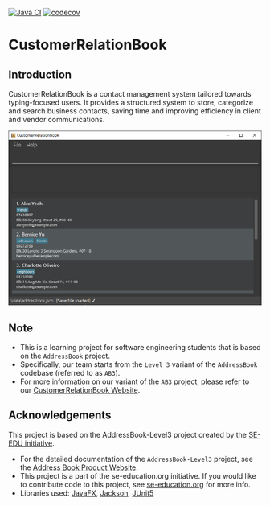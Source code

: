 [![Java CI](https://github.com/AY2526S1-CS2103-F13-3/tp/actions/workflows/gradle.yml/badge.svg)](https://github.com/AY2526S1-CS2103-F13-3/tp/actions/workflows/gradle.yml)
[![codecov](https://codecov.io/gh/AY2526S1-CS2103-F13-3/tp/graph/badge.svg?token=533YS6DJVH)](https://codecov.io/gh/AY2526S1-CS2103-F13-3/tp)

# CustomerRelationBook

## Introduction

CustomerRelationBook is a contact management system tailored towards typing-focused users. It provides a structured system to store, categorize and search business contacts, saving time and improving efficiency in client and vendor communications.

![Ui](docs/images/Ui.png)

<!-- Specific to repo readme.md -->
## Note

* This is a learning project for software engineering students that is based on the `AddressBook` project.
* Specifically, our team starts from the `Level 3` variant of the `AddressBook` codebase (referred to as `AB3`).
* For more information on our variant of the `AB3` project, please refer to our [CustomerRelationBook Website](https://ay2526s1-cs2103-f13-3.github.io/tp).

## Acknowledgements

This project is based on the AddressBook-Level3 project created by the [SE-EDU initiative](https://se-education.org).
* For the detailed documentation of the `AddressBook-Level3` project, see the [Address Book Product Website](https://se-education.org/addressbook-level3).
* This project is a part of the se-education.org initiative. If you would like to contribute code to this project, see [se-education.org](https://se-education.org/#contributing-to-se-edu) for more info.
* Libraries used: [JavaFX](https://openjfx.io/), [Jackson](https://github.com/FasterXML/jackson), [JUnit5](https://github.com/junit-team/junit5)

